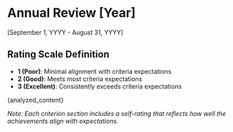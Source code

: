 # Annual Review [Year]
[September 1, YYYY - August 31, YYYY]

## Rating Scale Definition
- **1 (Poor)**: Minimal alignment with criteria expectations
- **2 (Good)**: Meets most criteria expectations
- **3 (Excellent)**: Consistently exceeds criteria expectations

{analyzed_content}

_Note: Each criterion section includes a self-rating that reflects how well the achievements align with expectations._
